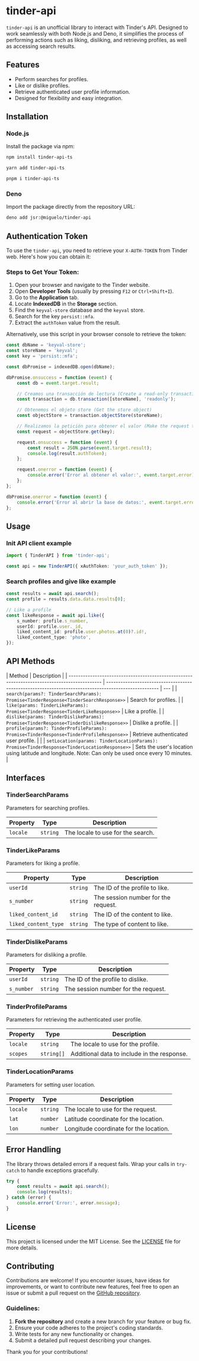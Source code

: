 # tinder-api

`tinder-api` is an unofficial library to interact with Tinder's API. Designed to work seamlessly with both Node.js and Deno, it simplifies the process of performing actions such as liking, disliking, and retrieving profiles, as well as
accessing search results.

## Features

-   Perform searches for profiles.
-   Like or dislike profiles.
-   Retrieve authenticated user profile information.
-   Designed for flexibility and easy integration.

## Installation

### Node.js

Install the package via npm:

```bash
npm install tinder-api-ts
```

```bash
yarn add tinder-api-ts
```

```bash
pnpm i tinder-api-ts
```

### Deno

Import the package directly from the repository URL:

```bash
deno add jsr:@miguelo/tinder-api
```

## Authentication Token

To use the `tinder-api`, you need to retrieve your `X-AUTH-TOKEN` from Tinder web. Here's how you can obtain it:

### Steps to Get Your Token:

1. Open your browser and navigate to the Tinder website.
2. Open **Developer Tools** (usually by pressing `F12` or `Ctrl+Shift+I`).
3. Go to the **Application** tab.
4. Locate **IndexedDB** in the **Storage** section.
5. Find the `keyval-store` database and the `keyval` store.
6. Search for the key `persist::mfa`.
7. Extract the `authToken` value from the result.

Alternatively, use this script in your browser console to retrieve the token:

```javascript
const dbName = 'keyval-store';
const storeName = 'keyval';
const key = 'persist::mfa';

const dbPromise = indexedDB.open(dbName);

dbPromise.onsuccess = function (event) {
    const db = event.target.result;

    // Creamos una transacción de lectura (Create a read-only transaction)
    const transaction = db.transaction([storeName], 'readonly');

    // Obtenemos el objeto store (Get the store object)
    const objectStore = transaction.objectStore(storeName);

    // Realizamos la petición para obtener el valor (Make the request to get the value)
    const request = objectStore.get(key);

    request.onsuccess = function (event) {
        const result = JSON.parse(event.target.result);
        console.log(result.authToken);
    };

    request.onerror = function (event) {
        console.error('Error al obtener el valor:', event.target.error);
    };
};

dbPromise.onerror = function (event) {
    console.error('Error al abrir la base de datos:', event.target.error);
};
```

## Usage

### Init API client example

```typescript
import { TinderAPI } from 'tinder-api';

const api = new TinderAPI({ xAuthToken: 'your_auth_token' });
```

### Search profiles and give like example

```typescript
const results = await api.search();
const profile = results.data.data.results[0];

// Like a profile
const likeResponse = await api.like({
    s_number: profile.s_number,
    userId: profile.user._id,
    liked_content_id: profile.user.photos.at(0)?.id!,
    liked_content_type: 'photo',
});
```

## API Methods

| Method                                                                                       | Description                                                                                          |
| -------------------------------------------------------------------------------------------- | ---------------------------------------------------------------------------------------------------- | --- |
| `search(params?: TinderSearchParams): Promise<TinderResponse<TinderSearchResponse>>`         | Search for profiles.                                                                                 |
| `like(params: TinderLikeParams): Promise<TinderResponse<TinderLikeResponse>>`                | Like a profile.                                                                                      |
| `dislike(params: TinderDislikeParams): Promise<TinderResponse<TinderDislikeResponse>>`       | Dislike a profile.                                                                                   |
| `profile(params?: TinderProfileParams): Promise<TinderResponse<TinderProfileResponse>>`      | Retrieve authenticated user profile.                                                                 |     |
| `setLocation(params: TinderLocationParams): Promise<TinderResponse<TinderLocationResponse>>` | Sets the user's location using latitude and longitude. Note: Can only be used once every 10 minutes. |

## Interfaces

### TinderSearchParams

Parameters for searching profiles.

| Property | Type     | Description                       |
| -------- | -------- | --------------------------------- |
| `locale` | `string` | The locale to use for the search. |

### TinderLikeParams

Parameters for liking a profile.

| Property             | Type     | Description                         |
| -------------------- | -------- | ----------------------------------- |
| `userId`             | `string` | The ID of the profile to like.      |
| `s_number`           | `string` | The session number for the request. |
| `liked_content_id`   | `string` | The ID of the content to like.      |
| `liked_content_type` | `string` | The type of content to like.        |

### TinderDislikeParams

Parameters for disliking a profile.

| Property   | Type     | Description                         |
| ---------- | -------- | ----------------------------------- |
| `userId`   | `string` | The ID of the profile to dislike.   |
| `s_number` | `string` | The session number for the request. |

### TinderProfileParams

Parameters for retrieving the authenticated user profile.

| Property | Type       | Description                                 |
| -------- | ---------- | ------------------------------------------- |
| `locale` | `string`   | The locale to use for the profile.          |
| `scopes` | `string[]` | Additional data to include in the response. |

### TinderLocationParams

Parameters for setting user location.

| Property | Type     | Description                            |
| -------- | -------- | -------------------------------------- |
| `locale` | `string` | The locale to use for the request.     |
| `lat`    | `number` | Latitude coordinate for the location.  |
| `lon`    | `number` | Longitude coordinate for the location. |

## Error Handling

The library throws detailed errors if a request fails. Wrap your calls in `try-catch` to handle exceptions gracefully.

```typescript
try {
    const results = await api.search();
    console.log(results);
} catch (error) {
    console.error('Error:', error.message);
}
```

## License

This project is licensed under the MIT License. See the [LICENSE](LICENSE) file for more details.

## Contributing

Contributions are welcome! If you encounter issues, have ideas for improvements, or want to contribute new features, feel free to open an issue or submit a pull request on the [GitHub repository](https://github.com/Miguelo981/tinder-api).

### Guidelines:

1. **Fork the repository** and create a new branch for your feature or bug fix.
2. Ensure your code adheres to the project's coding standards.
3. Write tests for any new functionality or changes.
4. Submit a detailed pull request describing your changes.

Thank you for your contributions!
